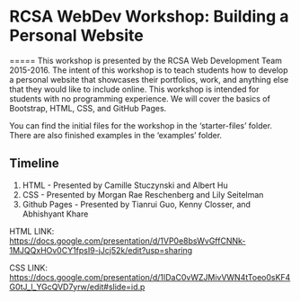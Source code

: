 # RCSA WebDev Workshop: Building a Personal Website
=====
This workshop is presented by the RCSA Web Development Team 2015-2016. The intent of this workshop is to teach students how to develop a personal website that showcases their portfolios, work, and anything else that they would like to include online. This workshop is intended for students with no programming experience. We will cover the basics of Bootstrap, HTML, CSS, and GitHub Pages.

You can find the initial files for the workshop in the ‘starter-files’ folder. There are also finished examples in the ‘examples’ folder.

## Timeline
1. HTML - Presented by Camille Stuczynski and Albert Hu
2. CSS - Presented by Morgan Rae Reschenberg and Lily Seitelman
3. Github Pages - Presented by Tianrui Guo, Kenny Closser, and Abhishyant Khare

HTML LINK: https://docs.google.com/presentation/d/1VP0e8bsWvGffCNNk-1MJQQxHOv0CY1fpsI9-jJcj52k/edit?usp=sharing

CSS LINK: https://docs.google.com/presentation/d/1IDaC0vWZJMivVWN4tToeo0sKF4G0tJ_l_YGcQVD7yrw/edit#slide=id.p
